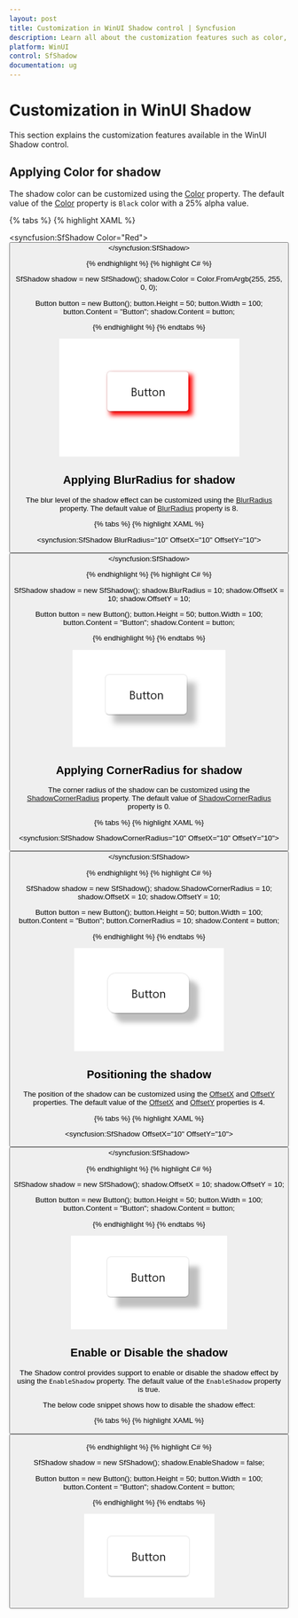 ```yaml
---
layout: post
title: Customization in WinUI Shadow control | Syncfusion
description: Learn all about the customization features such as color, opacity, position, and blur radius in Syncfusion's WinUI Shadow control here.
platform: WinUI
control: SfShadow
documentation: ug
---
```


# Customization in WinUI Shadow

This section explains the customization features available in the WinUI Shadow control.

## Applying Color for shadow

The shadow color can be customized using the [Color](https://help.syncfusion.com/cr/winui/Syncfusion.UI.Xaml.Core.SfShadow.html#Syncfusion_UI_Xaml_Core_SfShadow_Color) property. The default value of the [Color](https://help.syncfusion.com/cr/winui/Syncfusion.UI.Xaml.Core.SfShadow.html#Syncfusion_UI_Xaml_Core_SfShadow_Color) property is `Black` color with a 25% alpha value.

{% tabs %}
{% highlight XAML %}

<syncfusion:SfShadow Color="Red">
   <Button Height="50" Width="100" Content="Button"/>
</syncfusion:SfShadow>

{% endhighlight %}
{% highlight C# %}

SfShadow shadow = new SfShadow();
shadow.Color = Color.FromArgb(255, 255, 0, 0);
   
Button button = new Button(); 
button.Height = 50;
button.Width = 100;
button.Content = "Button";
shadow.Content = button;

{% endhighlight %}
{% endtabs %}

![Color customization in WinUI Shadow control](Shadow_images/winui_shadow_color.png)

## Applying BlurRadius for shadow

The blur level of the shadow effect can be customized using the [BlurRadius](https://help.syncfusion.com/cr/winui/Syncfusion.UI.Xaml.Core.SfShadow.html#Syncfusion_UI_Xaml_Core_SfShadow_BlurRadius) property. The default value of [BlurRadius](https://help.syncfusion.com/cr/winui/Syncfusion.UI.Xaml.Core.SfShadow.html#Syncfusion_UI_Xaml_Core_SfShadow_BlurRadius) property is 8.

{% tabs %}
{% highlight XAML %}

<syncfusion:SfShadow BlurRadius="10" OffsetX="10" OffsetY="10">
   <Button Height="50" Width="100" Content="Button"/>
</syncfusion:SfShadow>

{% endhighlight %}
{% highlight C# %}

SfShadow shadow = new SfShadow();
shadow.BlurRadius = 10;
shadow.OffsetX = 10;
shadow.OffsetY = 10;

Button button = new Button();
button.Height = 50;
button.Width = 100;
button.Content = "Button";
shadow.Content = button;

{% endhighlight %}
{% endtabs %}

![BlurRadius customization in WinUI Shadow control](Shadow_images/winui_shadow_blurradius.png)

## Applying CornerRadius for shadow

The corner radius of the shadow can be customized using the [ShadowCornerRadius](https://help.syncfusion.com/cr/winui/Syncfusion.UI.Xaml.Core.SfShadow.html#Syncfusion_UI_Xaml_Core_SfShadow_ShadowCornerRadius) property. The default value of [ShadowCornerRadius](https://help.syncfusion.com/cr/winui/Syncfusion.UI.Xaml.Core.SfShadow.html#Syncfusion_UI_Xaml_Core_SfShadow_ShadowCornerRadius) property is 0.

{% tabs %}
{% highlight XAML %}

<syncfusion:SfShadow ShadowCornerRadius="10" OffsetX="10" OffsetY="10">
   <Button Height="50" Width="100" Content="Button" CornerRadius="10"/>
</syncfusion:SfShadow>

{% endhighlight %}
{% highlight C# %}

SfShadow shadow = new SfShadow();
shadow.ShadowCornerRadius = 10;
shadow.OffsetX = 10;
shadow.OffsetY = 10;
   
Button button = new Button(); 
button.Height = 50;
button.Width = 100;
button.Content = "Button";
button.CornerRadius = 10;
shadow.Content = button;

{% endhighlight %}
{% endtabs %}

![CornerRadius customization in WinUI Shadow control](Shadow_images/winui_shadow_cornerradius.png)

## Positioning the shadow

The position of the shadow can be customized using the [OffsetX](https://help.syncfusion.com/cr/winui/Syncfusion.UI.Xaml.Core.SfShadow.html#Syncfusion_UI_Xaml_Core_SfShadow_OffsetX) and [OffsetY](https://help.syncfusion.com/cr/winui/Syncfusion.UI.Xaml.Core.SfShadow.html#Syncfusion_UI_Xaml_Core_SfShadow_OffsetY) properties. The default value of the [OffsetX](https://help.syncfusion.com/cr/winui/Syncfusion.UI.Xaml.Core.SfShadow.html#Syncfusion_UI_Xaml_Core_SfShadow_OffsetX) and [OffsetY](https://help.syncfusion.com/cr/winui/Syncfusion.UI.Xaml.Core.SfShadow.html#Syncfusion_UI_Xaml_Core_SfShadow_OffsetY) properties is 4.

{% tabs %}
{% highlight XAML %}

<syncfusion:SfShadow OffsetX="10" OffsetY="10">
   <Button Height="50" Width="100" Content="Button"/>
</syncfusion:SfShadow>

{% endhighlight %}
{% highlight C# %}

SfShadow shadow = new SfShadow();
shadow.OffsetX = 10;
shadow.OffsetY = 10;
   
Button button = new Button(); 
button.Height = 50;
button.Width = 100;
button.Content = "Button";
shadow.Content = button;

{% endhighlight %}
{% endtabs %}

![Positioning in WinUI Shadow control](Shadow_images/winui_shadow_offset.png)

## Enable or Disable the shadow

The Shadow control provides support to enable or disable the shadow effect by using the `EnableShadow` property. The default value of the `EnableShadow` property is true.

The below code snippet shows how to disable the shadow effect:

{% tabs %}
{% highlight XAML %}

<StackPanel HorizontalAlignment="Center" VerticalAlignment="Center">
   <syncfusion:SfShadow EnableShadow="False">
     <Button Height="50" Width="100" Content="Button"/>
   </syncfusion:SfShadow>
</StackPanel>

{% endhighlight %}
{% highlight C# %}

SfShadow shadow = new SfShadow();
shadow.EnableShadow = false;
   
Button button = new Button(); 
button.Height = 50;
button.Width = 100;
button.Content = "Button";
shadow.Content = button;

{% endhighlight %}
{% endtabs %}

![EnableShadow in WinUI Shadow control](Shadow_images/winui_shadow_enableshadow_false.png)
